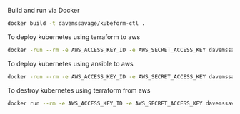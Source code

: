 Build and run via Docker

```bash
docker build -t davemssavage/kubeform-ctl .
```

To deploy kubernetes using terraform to aws

```bash
docker -run --rm -e AWS_ACCESS_KEY_ID -e AWS_SECRET_ACCESS_KEY davemssavage/kubeform-ctl create
```

To deploy kubernetes using ansible to aws

```bash
docker -run --rm -e AWS_ACCESS_KEY_ID -e AWS_SECRET_ACCESS_KEY davemssavage/kubeform-ctl apply
```

To destroy kubernetes using terraform from aws

```bash
docker run --rm -e AWS_ACCESS_KEY_ID -e AWS_SECRET_ACCESS_KEY davemssavage/kubeform-ctl destroy
```

